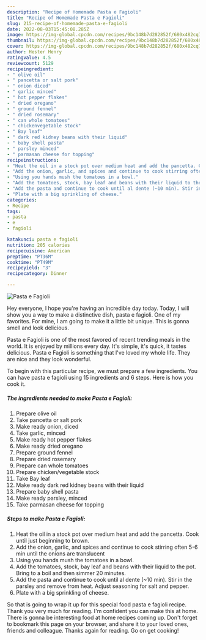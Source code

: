 ```yaml
---
description: "Recipe of Homemade Pasta e Fagioli"
title: "Recipe of Homemade Pasta e Fagioli"
slug: 215-recipe-of-homemade-pasta-e-fagioli
date: 2022-08-03T15:45:08.285Z
image: https://img-global.cpcdn.com/recipes/9bc148b7d282852f/680x482cq70/pasta-e-fagioli-recipe-main-photo.jpg
thumbnail: https://img-global.cpcdn.com/recipes/9bc148b7d282852f/680x482cq70/pasta-e-fagioli-recipe-main-photo.jpg
cover: https://img-global.cpcdn.com/recipes/9bc148b7d282852f/680x482cq70/pasta-e-fagioli-recipe-main-photo.jpg
author: Hester Henry
ratingvalue: 4.5
reviewcount: 5129
recipeingredient:
- " olive oil"
- " pancetta or salt pork"
- " onion diced"
- " garlic minced"
- " hot pepper flakes"
- " dried oregano"
- " ground fennel"
- " dried rosemary"
- " can whole tomatoes"
- " chickenvegetable stock"
- " Bay leaf"
- " dark red kidney beans with their liquid"
- " baby shell pasta"
- " parsley minced"
- " parmasan cheese for topping"
recipeinstructions:
- "Heat the oil in a stock pot over medium heat and add the pancetta. Cook until just beginning to brown."
- "Add the onion, garlic, and spices and continue to cook stirring often 5-6 min until the onions are translucent"
- "Using you hands mush the tomatoes in a bowl."
- "Add the tomatoes, stock, bay leaf and beans with their liquid to the pot. Bring to a boil and then simmer 20 minutes."
- "Add the pasta and continue to cook until al dente (~10 min). Stir in the parsley and remove from heat. Adjust seasoning for salt and pepper."
- "Plate with a big sprinkling of cheese."
categories:
- Recipe
tags:
- pasta
- e
- fagioli

katakunci: pasta e fagioli 
nutrition: 205 calories
recipecuisine: American
preptime: "PT36M"
cooktime: "PT49M"
recipeyield: "3"
recipecategory: Dinner

---
```



![Pasta e Fagioli](https://img-global.cpcdn.com/recipes/9bc148b7d282852f/680x482cq70/pasta-e-fagioli-recipe-main-photo.jpg)

Hey everyone, I hope you're having an incredible day today. Today, I will show you a way to make a distinctive dish, pasta e fagioli. One of my favorites. For mine, I am going to make it a little bit unique. This is gonna smell and look delicious.



Pasta e Fagioli is one of the most favored of recent trending meals in the world. It is enjoyed by millions every day. It's simple, it's quick, it tastes delicious. Pasta e Fagioli is something that I've loved my whole life. They are nice and they look wonderful.


To begin with this particular recipe, we must prepare a few ingredients. You can have pasta e fagioli using 15 ingredients and 6 steps. Here is how you cook it.

<!--inarticleads1-->

##### The ingredients needed to make Pasta e Fagioli:

1. Prepare  olive oil
1. Take  pancetta or salt pork
1. Make ready  onion, diced
1. Take  garlic, minced
1. Make ready  hot pepper flakes
1. Make ready  dried oregano
1. Prepare  ground fennel
1. Prepare  dried rosemary
1. Prepare  can whole tomatoes
1. Prepare  chicken/vegetable stock
1. Take  Bay leaf
1. Make ready  dark red kidney beans with their liquid
1. Prepare  baby shell pasta
1. Make ready  parsley, minced
1. Take  parmasan cheese for topping




<!--inarticleads2-->

##### Steps to make Pasta e Fagioli:

1. Heat the oil in a stock pot over medium heat and add the pancetta. Cook until just beginning to brown.
1. Add the onion, garlic, and spices and continue to cook stirring often 5-6 min until the onions are translucent
1. Using you hands mush the tomatoes in a bowl.
1. Add the tomatoes, stock, bay leaf and beans with their liquid to the pot. Bring to a boil and then simmer 20 minutes.
1. Add the pasta and continue to cook until al dente (~10 min). Stir in the parsley and remove from heat. Adjust seasoning for salt and pepper.
1. Plate with a big sprinkling of cheese.




So that is going to wrap it up for this special food pasta e fagioli recipe. Thank you very much for reading. I'm confident you can make this at home. There is gonna be interesting food at home recipes coming up. Don't forget to bookmark this page on your browser, and share it to your loved ones, friends and colleague. Thanks again for reading. Go on get cooking!
